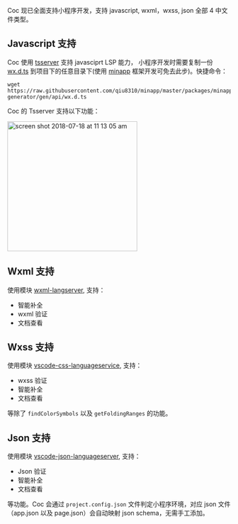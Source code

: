 Coc 现已全面支持小程序开发，支持 javascript, wxml，wxss, json 全部 4 中文件类型。

## Javascript 支持

Coc 使用 [tsserver](https://github.com/Microsoft/TypeScript/wiki/Standalone-Server-(tsserver)) 支持 javasciprt LSP 能力， 小程序开发时需要复制一份 [wx.d.ts](https://github.com/qiu8310/minapp/blob/master/packages/minapp-generator/gen/api/wx.d.ts) 到项目下的任意目录下(使用 [minapp](https://github.com/qiu8310/minapp/tree/master/schema) 框架开发可免去此步)。快捷命令：

    wget https://raw.githubusercontent.com/qiu8310/minapp/master/packages/minapp-generator/gen/api/wx.d.ts

Coc 的 Tsserver 支持以下功能：

<img width="293" alt="screen shot 2018-07-18 at 11 13 05 am" src="https://user-images.githubusercontent.com/251450/42857279-c3534824-8a7b-11e8-8330-b3b71d9b58ca.png">

## Wxml 支持

使用模块 [wxml-langserver](https://www.npmjs.com/package/wxml-langserver), 支持：

* 智能补全
* wxml 验证
* 文档查看

## Wxss 支持

使用模块 [vscode-css-languageservice](https://github.com/Microsoft/vscode-css-languageservice), 支持：

* wxss 验证
* 智能补全
* 文档查看

等除了 `findColorSymbols` 以及 `getFoldingRanges` 的功能。

## Json 支持

使用模块 [vscode-json-languageserver](https://www.npmjs.com/package/vscode-json-languageserver), 支持：

* Json 验证
* 智能补全
* 文档查看

等功能。Coc 会通过 `project.config.json` 文件判定小程序环境，对应 json 文件（app.json 以及 page.json）会自动映射 json schema，无需手工添加。

